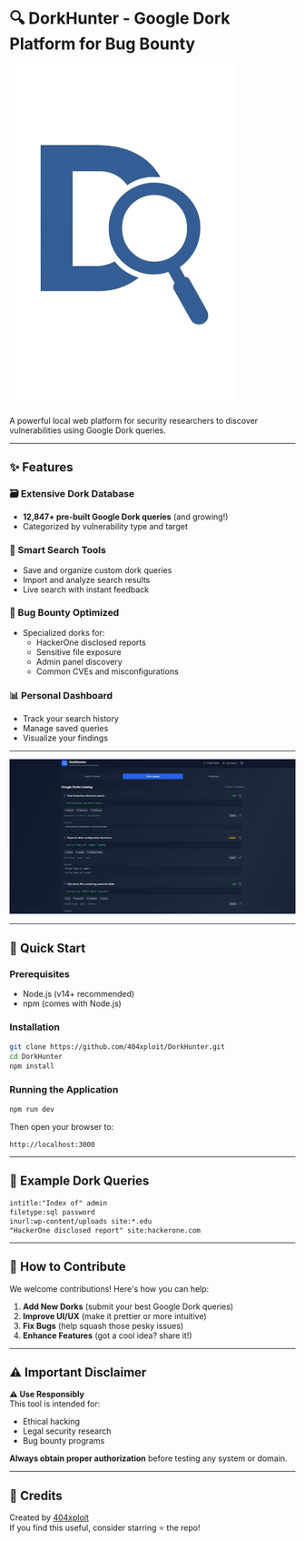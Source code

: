 # 🔍 DorkHunter - Google Dork Platform for Bug Bounty

<img src="https://github.com/404xploit/DorkHunter/blob/main/DorkHunter.png?raw=true" width="400" alt="DorkHunter Logo" />

A powerful local web platform for security researchers to discover vulnerabilities using Google Dork queries.

---

## ✨ Features

### 🗃️ Extensive Dork Database
- **12,847+ pre-built Google Dork queries** (and growing!)
- Categorized by vulnerability type and target

### 🔎 Smart Search Tools
- Save and organize custom dork queries
- Import and analyze search results
- Live search with instant feedback

### 🎯 Bug Bounty Optimized
- Specialized dorks for:
  - HackerOne disclosed reports
  - Sensitive file exposure
  - Admin panel discovery
  - Common CVEs and misconfigurations

### 📊 Personal Dashboard
- Track your search history
- Manage saved queries
- Visualize your findings

---



<img src="https://github.com/404xploit/DorkHunter/blob/main/DorkHunter2.png?raw=true" width="1000" alt="Main Interface" />

---

## 🚀 Quick Start

### Prerequisites
- Node.js (v14+ recommended)
- npm (comes with Node.js)

### Installation
```bash
git clone https://github.com/404xploit/DorkHunter.git
cd DorkHunter
npm install
```

### Running the Application
```bash
npm run dev
```
Then open your browser to:
```
http://localhost:3000
```

---

## 🧠 Example Dork Queries

```plaintext
intitle:"Index of" admin
filetype:sql password
inurl:wp-content/uploads site:*.edu
"HackerOne disclosed report" site:hackerone.com
```

---

## 🤝 How to Contribute

We welcome contributions! Here's how you can help:

1. **Add New Dorks** (submit your best Google Dork queries)
2. **Improve UI/UX** (make it prettier or more intuitive)
3. **Fix Bugs** (help squash those pesky issues)
4. **Enhance Features** (got a cool idea? share it!)

---

## ⚠️ Important Disclaimer

**⚠️ Use Responsibly**  
This tool is intended for:
- Ethical hacking
- Legal security research
- Bug bounty programs

**Always obtain proper authorization** before testing any system or domain.

---

## 💙 Credits

Created by [404xploit](https://github.com/404xploit)  
If you find this useful, consider starring ⭐ the repo!
